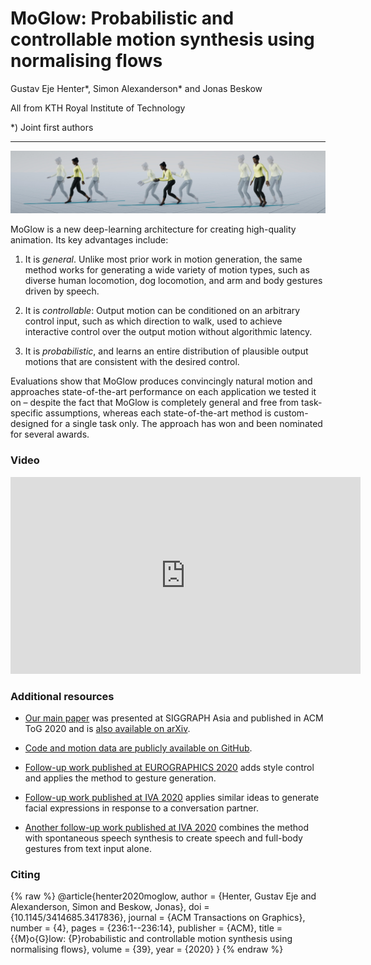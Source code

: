 # MoGlow: Probabilistic and controllable motion synthesis using normalising flows
Gustav Eje Henter\*, Simon Alexanderson\* and Jonas Beskow

All from KTH Royal Institute of Technology

\*) Joint first authors

---
![image](media/teaser.jpg)

MoGlow is a new deep-learning architecture for creating high-quality animation. Its key advantages include:

1. It is *general*. Unlike most prior work in motion generation, the same method works for generating a wide variety of motion types, such as diverse human locomotion, dog locomotion, and arm and body gestures driven by speech.

2. It is *controllable*: Output motion can be conditioned on an arbitrary control input, such as which direction to walk, used to achieve interactive control over the output motion without algorithmic latency.

3. It is *probabilistic*, and learns an entire distribution of plausible output motions that are consistent with the desired control.

Evaluations show that MoGlow produces convincingly natural motion and approaches state-of-the-art performance on each application we tested it on – despite the fact that MoGlow is completely general and free from task-specific assumptions, whereas each state-of-the-art method is custom-designed for a single task only. The approach has won and been nominated for several awards.

### Video
<iframe width="560" height="315" src="https://www.youtube.com/embed/pe-YTvavbtA" frameborder="0" allow="accelerometer; autoplay; encrypted-media; gyroscope; picture-in-picture" allowfullscreen></iframe>

### Additional resources
* [Our main paper](https://dl.acm.org/doi/10.1145/3414685.3417836) was presented at SIGGRAPH Asia and published in ACM ToG 2020 and is [also available on arXiv](https://arxiv.org/abs/1905.06598).

* [Code and motion data are publicly available on GitHub](https://github.com/simonalexanderson/StyleGestures).

* [Follow-up work published at EUROGRAPHICS 2020](https://youtu.be/egf3tjbWBQE) adds style control and applies the method to gesture generation.

* [Follow-up work published at IVA 2020](https://patrikjonell.se/projects/lets_face_it/) applies similar ideas to generate facial expressions in response to a conversation partner.

* [Another follow-up work published at IVA 2020](https://simonalexanderson.github.io/IVA2020/) combines the method with spontaneous speech synthesis to create speech and full-body gestures from text input alone.

### Citing
{% raw %}
@article{henter2020moglow,
  author = {Henter, Gustav Eje and Alexanderson, Simon and Beskow, Jonas},
  doi = {10.1145/3414685.3417836},
  journal = {ACM Transactions on Graphics},
  number = {4},
  pages = {236:1--236:14},
  publisher = {ACM},
  title = {{M}o{G}low: {P}robabilistic and controllable motion synthesis using normalising flows},
  volume = {39},
  year = {2020}
}
{% endraw %}
